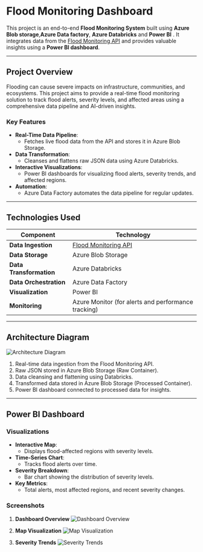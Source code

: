 # **Flood Monitoring Dashboard**

This project is an end-to-end **Flood Monitoring System** built using **Azure Blob storage**,**Azure Data factory**, **Azure Databricks** and **Power BI** . It integrates data from the [Flood Monitoring API](https://environment.data.gov.uk/flood-monitoring/doc/reference) and provides valuable insights using a **Power BI dashboard**.

---

## **Project Overview**

Flooding can cause severe impacts on infrastructure, communities, and ecosystems. This project aims to provide a real-time flood monitoring solution to track flood alerts, severity levels, and affected areas using a comprehensive data pipeline and AI-driven insights.

### **Key Features**
- **Real-Time Data Pipeline**:
  - Fetches live flood data from the API and stores it in Azure Blob Storage.
- **Data Transformation**:
  - Cleanses and flattens raw JSON data using Azure Databricks.
- **Interactive Visualizations**:
  - Power BI dashboards for visualizing flood alerts, severity trends, and affected regions.
- **Automation**:
  - Azure Data Factory automates the data pipeline for regular updates.

---

## **Technologies Used**

| **Component**          | **Technology**                                                                 |
|-------------------------|-------------------------------------------------------------------------------|
| **Data Ingestion**      | [Flood Monitoring API](https://environment.data.gov.uk/flood-monitoring/doc/reference) |
| **Data Storage**        | Azure Blob Storage                                                           |
| **Data Transformation** | Azure Databricks                                                             |
| **Data Orchestration**  | Azure Data Factory                                                           |
| **Visualization**       | Power BI                                                                     |
| **Monitoring**          | Azure Monitor (for alerts and performance tracking)                          |

---

## **Architecture Diagram**

![Architecture Diagram](images/flood_monitor_architecture.png)

1. Real-time data ingestion from the Flood Monitoring API.
2. Raw JSON stored in Azure Blob Storage (Raw Container).
3. Data cleansing and flattening using Databricks.
4. Transformed data stored in Azure Blob Storage (Processed Container).
5. Power BI dashboard connected to processed data for insights.

---

## **Power BI Dashboard**

### **Visualizations**
- **Interactive Map**:
  - Displays flood-affected regions with severity levels.
- **Time-Series Chart**:
  - Tracks flood alerts over time.
- **Severity Breakdown**:
  - Bar chart showing the distribution of severity levels.
- **Key Metrics**:
  - Total alerts, most affected regions, and recent severity changes.

### **Screenshots**
1. **Dashboard Overview**
   ![Dashboard Overview](images/dashboard_overview.png)

2. **Map Visualization**
   ![Map Visualization](images/map_visualization.png)

3. **Severity Trends**
   ![Severity Trends](images/severity_trends.png)




